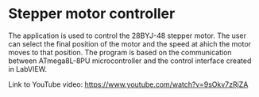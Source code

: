 # Stepper motor controller

The application is used to control the 28BYJ-48 stepper motor. The user can select the final position of the motor and the speed at ahich the motor moves to that position. The program is based on the communication between ATmega8L-8PU microcontroller and the control interface created in LabVIEW.

Link to YouTube video: https://www.youtube.com/watch?v=9sOkv7zRjZA
